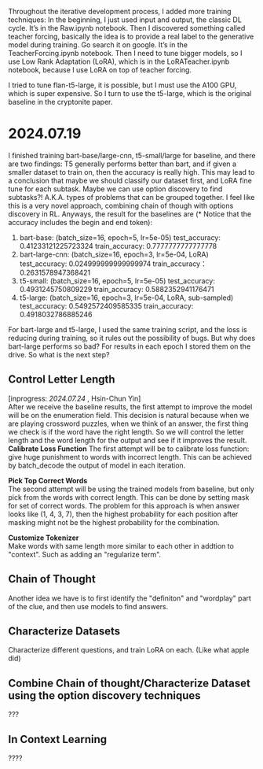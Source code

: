 Throughout the iterative development process, I added more training techniques:
In the beginning, I just used input and output, the classic DL cycle. It’s in the Raw.ipynb notebook. 
Then I discovered something called teacher forcing, basically the idea is to provide a real label to the generative model during training. Go search it on google. It’s in the TeacherForcing.ipynb notebook.
Then I need to tune bigger models, so I use Low Rank Adaptation (LoRA), which is in the LoRATeacher.ipynb notebook, because I use LoRA on top of teacher forcing. 

I tried to tune flan-t5-large, it is possible, but I must use the A100 GPU, which is super expensive. So I turn to use the t5-large, which is the original baseline in the cryptonite paper.

# 2024.07.19
I finished training bart-base/large-cnn, t5-small/large for baseline, and there are two findings: T5 generally performs better than bart, and if given a smaller dataset to train on, then the accuracy is really high. This may lead to a conclusion that maybe we should classify our dataset first, and LoRA fine tune for each subtask. 
Maybe we can use option discovery to find subtasks?! A.K.A. types of problems that can be grouped together. I feel like this is a very novel approach, combining chain of though with options discovery in RL. 
Anyways, the result for the baselines are (* Notice that the accuracy includes the begin and end token):
1. bart-base: (batch_size=16, epoch=5, lr=5e-05) test_accuracy: 0.41233121225723324 train_accuracy: 0.7777777777777778
2. bart-large-cnn: (batch_size=16, epoch=3, lr=5e-04, LoRA) test_accuracy: 0.024999999999999974 train_accuracy：0.2631578947368421
3. t5-small: (batch_size=16, epoch=5, lr=5e-05) test_accuracy: 0.4931245750809229 train_accuracy: 0.5882352941176471
4. t5-large: (batch_size=16, epoch=3, lr=5e-04, LoRA, sub-sampled) test_accuracy: 0.5492572409585335 train_accuracy: 0.4918032786885246


For bart-large and t5-large, I used the same training script, and the loss is reducing during training, so it rules out the possibility of bugs. But why does bart-large performs so bad?
For results in each epoch I stored them on the drive. 
So what is the next step?

## Control Letter Length
[inprogress: *2024.07.24* , Hsin-Chun Yin]   
After we receive the baseline results, the first attempt to improve the model will be on the enumeration field. This decision is natural because when we are playing crossword puzzles, when we think of an answer, the first thing we check is if the word have the right length. So we will control the letter length and the word length for the output and see if it improves the result.   
**Calibrate Loss Function**
The first attempt will be to calibrate loss function: give huge punishment to words with incorrect length. This can be achieved by batch_decode the output of model in each iteration. 

**Pick Top Correct Words**  
The second attempt will be using the trained models from baseline, but only pick from the words with correct length. This can be done by setting mask for set of correct words. The problem for this approach is when answer looks like (1, 4, 3, 7), then the highest probability for each position after masking might not be the highest probability for the combination. 

**Customize Tokenizer**  
Make words with same length more similar to each other in addtion to "context". Such as adding an "regularize term".

## Chain of Thought
Another idea we have is to first identify the "definiton" and "wordplay" part of the clue, and then use models to find answers. 

## Characterize Datasets
Characterize different questions, and train LoRA on each. (Like what apple did)

## Combine Chain of thought/Characterize Dataset using the option discovery techniques
???

## In Context Learning
????


